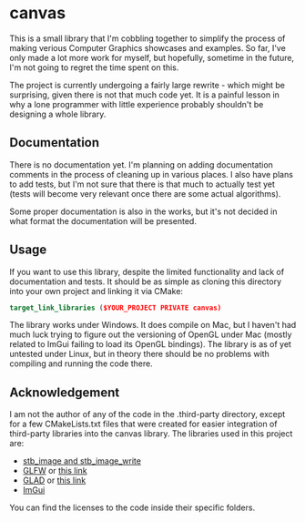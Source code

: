 # canvas

This is a small library that I'm cobbling together to simplify the process of
making verious Computer Graphics showcases and examples. So far, I've only made
a lot more work for myself, but hopefully, sometime in the future, I'm not
going to regret the time spent on this.

The project is currently undergoing a fairly large rewrite - which might be
surprising, given there is not that much code yet. It is a painful lesson in
why a lone programmer with little experience probably shouldn't be designing a
whole library.

## Documentation

There is no documentation yet. I'm planning on adding documentation comments
in the process of cleaning up in various places. I also have plans to add
tests, but I'm not sure that there is that much to actually test yet (tests
will become very relevant once there are some actual algorithms).

Some proper documentation is also in the works, but it's not decided in what
format the documentation will be presented.

## Usage

If you want to use this library, despite the limited functionality and lack of
documentation and tests. It should be as simple as cloning this directory into your
own project and linking it via CMake:
```cmake
target_link_libraries ($YOUR_PROJECT PRIVATE canvas)
```

The library works under Windows. It does compile on Mac, but I haven't had much
luck trying to figure out the versioning of OpenGL under Mac (mostly related to ImGui
failing to load its OpenGL bindings). The library is as of yet untested under Linux,
but in theory there should be no problems with compiling and running the code there.

## Acknowledgement

I am not the author of any of the code in the .third-party directory,
except for a few CMakeLists.txt files that were created for easier integration of
third-party libraries into the canvas library. The libraries used in this project are:

- [stb_image and stb_image_write](https://github.com/nothings/stb)
- [GLFW](https://github.com/glfw/glfw) or [this link](https://www.glfw.org/)
- [GLAD](https://github.com/Dav1dde/glad) or [this link](https://glad.dav1d.de/)
- [ImGui](https://github.com/ocornut/imgui)

You can find the licenses to the code inside their specific folders.
